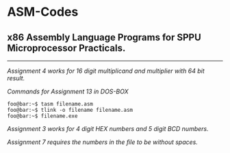 # ASM-Codes

## x86 Assembly Language Programs for SPPU Microprocessor Practicals.


---

*Assignment 4 works for 16 digit multiplicand and multiplier with 64 bit result.*

*Commands for Assignment 13 in DOS-BOX*
```console
foo@bar:~$ tasm filename.asm
foo@bar:~$ tlink -o filename filename.asm
foo@bar:~$ filename.exe
```

*Assignment 3 works for 4 digit HEX numbers and 5 digit BCD numbers.*

*Assignment 7 requires the numbers in the file to be without spaces.*